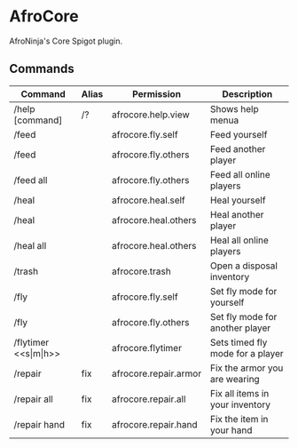 # AfroCore

AfroNinja's Core  Spigot plugin.

## Commands

Command|Alias|Permission|Description
-------|-----|----------|-----------
/help [command]|/?|afrocore.help.view|Shows help menua
/feed||afrocore.fly.self|Feed yourself
/feed <player>||afrocore.fly.others|Feed another player
/feed all||afrocore.fly.others|Feed all online players
/heal||afrocore.heal.self|Heal yourself
/heal <player>||afrocore.heal.others|Heal another player
/heal all||afrocore.heal.others|Heal all online players
/trash||afrocore.trash|Open a disposal inventory
/fly||afrocore.fly.self|Set fly mode for yourself
/fly <player>||afrocore.fly.others|Set fly mode for another player
/flytimer <player> <<time><s&#124;m&#124;h>>||afrocore.flytimer|Sets timed fly mode for a player
/repair|fix|afrocore.repair.armor|Fix the armor you are wearing
/repair all|fix|afrocore.repair.all|Fix all items in your inventory
/repair hand|fix|afrocore.repair.hand|Fix the item in your hand
